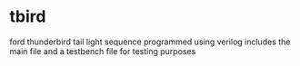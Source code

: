 # tbird
ford thunderbird tail light sequence programmed using verilog
includes the main file and a testbench file for testing purposes

